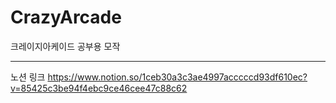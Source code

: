 # CrazyArcade
크레이지아케이드 공부용 모작

-----------------------------------
노션 링크
https://www.notion.so/1ceb30a3c3ae4997acccccd93df610ec?v=85425c3be94f4ebc9ce46cee47c88c62
